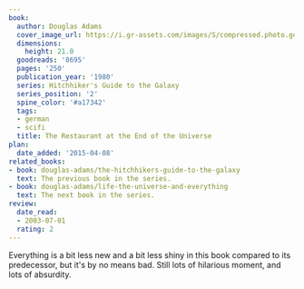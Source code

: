 ```yaml
---
book:
  author: Douglas Adams
  cover_image_url: https://i.gr-assets.com/images/S/compressed.photo.goodreads.com/books/1521213881l/8695._SX98_.jpg
  dimensions:
    height: 21.0
  goodreads: '8695'
  pages: '250'
  publication_year: '1980'
  series: Hitchhiker's Guide to the Galaxy
  series_position: '2'
  spine_color: '#a17342'
  tags:
  - german
  - scifi
  title: The Restaurant at the End of the Universe
plan:
  date_added: '2015-04-08'
related_books:
- book: douglas-adams/the-hitchhikers-guide-to-the-galaxy
  text: The previous book in the series.
- book: douglas-adams/life-the-universe-and-everything
  text: The next book in the series.
review:
  date_read:
  - 2003-07-01
  rating: 2
---
```


Everything is a bit less new and a bit less shiny in this book compared to its predecessor, but it's by no means bad.
Still lots of hilarious moment, and lots of absurdity.
